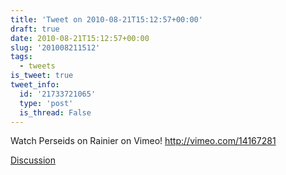 ```yaml
---
title: 'Tweet on 2010-08-21T15:12:57+00:00'
draft: true
date: 2010-08-21T15:12:57+00:00
slug: '201008211512'
tags:
  - tweets
is_tweet: true
tweet_info:
  id: '21733721065'
  type: 'post'
  is_thread: False
---
```




Watch Perseids on Rainier on Vimeo! http://vimeo.com/14167281

[Discussion](https://x.com/sytelus/status/21733721065)
